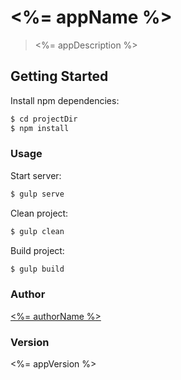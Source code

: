 # <%= appName %>
> <%= appDescription %>

## Getting Started

Install npm dependencies:

```bash
$ cd projectDir
$ npm install
```

### Usage

Start server:

```bash
$ gulp serve
```

Clean project:

```bash
$ gulp clean
```

Build project:

```bash
$ gulp build
```

### Author
[<%= authorName %>]

### Version
<%= appVersion %>

[<%= authorName %>]:<%= authorEmail %>

